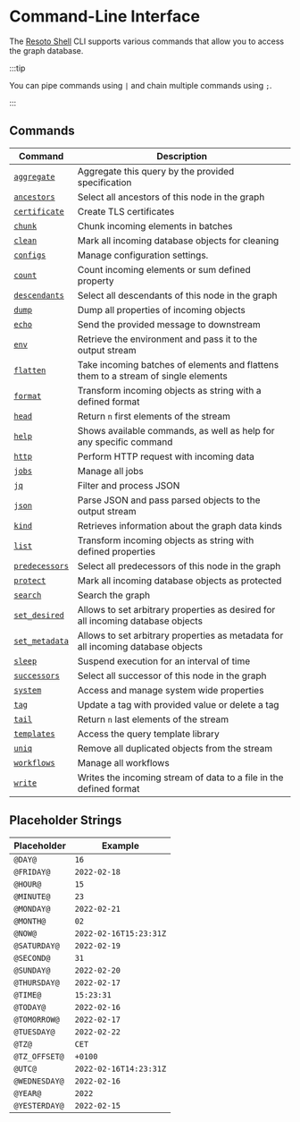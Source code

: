 # Command-Line Interface

The [Resoto Shell](/concepts/components/shell.md) CLI supports various commands that allow you to access the graph database.

:::tip

You can pipe commands using `|` and chain multiple commands using `;`.

:::

## Commands

| Command                             | Description                                                                        |
| ----------------------------------- | ---------------------------------------------------------------------------------- |
| [`aggregate`](./aggregate.md)       | Aggregate this query by the provided specification                                 |
| [`ancestors`](./ancestors.md)       | Select all ancestors of this node in the graph                                     |
| [`certificate`](./certificate.md)   | Create TLS certificates                                                            |
| [`chunk`](./chunk.md)               | Chunk incoming elements in batches                                                 |
| [`clean`](./clean.md)               | Mark all incoming database objects for cleaning                                    |
| [`configs`](./configs/index.md)     | Manage configuration settings.                                                     |
| [`count`](./count.md)               | Count incoming elements or sum defined property                                    |
| [`descendants`](./descendants.md)   | Select all descendants of this node in the graph                                   |
| [`dump`](./dump.md)                 | Dump all properties of incoming objects                                            |
| [`echo`](./echo.md)                 | Send the provided message to downstream                                            |
| [`env`](./env.md)                   | Retrieve the environment and pass it to the output stream                          |
| [`flatten`](./flatten.md)           | Take incoming batches of elements and flattens them to a stream of single elements |
| [`format`](./format.md)             | Transform incoming objects as string with a defined format                         |
| [`head`](./head.md)                 | Return `n` first elements of the stream                                            |
| [`help`](./help.md)                 | Shows available commands, as well as help for any specific command                 |
| [`http`](./http.md)                 | Perform HTTP request with incoming data                                            |
| [`jobs`](./jobs/index.md)           | Manage all jobs                                                                    |
| [`jq`](./jq.md)                     | Filter and process JSON                                                            |
| [`json`](./json.md)                 | Parse JSON and pass parsed objects to the output stream                            |
| [`kind`](./kind.md)                 | Retrieves information about the graph data kinds                                   |
| [`list`](./list.md)                 | Transform incoming objects as string with defined properties                       |
| [`predecessors`](./predecessors.md) | Select all predecessors of this node in the graph                                  |
| [`protect`](./protect.md)           | Mark all incoming database objects as protected                                    |
| [`search`](./search.md)             | Search the graph                                                                   |
| [`set_desired`](./set_desired.md)   | Allows to set arbitrary properties as desired for all incoming database objects    |
| [`set_metadata`](./set_metadata.md) | Allows to set arbitrary properties as metadata for all incoming database objects   |
| [`sleep`](./sleep.md)               | Suspend execution for an interval of time                                          |
| [`successors`](./successors.md)     | Select all successor of this node in the graph                                     |
| [`system`](./system/index.md)       | Access and manage system wide properties                                           |
| [`tag`](./tag/index.md)             | Update a tag with provided value or delete a tag                                   |
| [`tail`](./tail.md)                 | Return `n` last elements of the stream                                             |
| [`templates`](./templates/index.md) | Access the query template library                                                  |
| [`uniq`](./uniq.md)                 | Remove all duplicated objects from the stream                                      |
| [`workflows`](./workflows/index.md) | Manage all workflows                                                               |
| [`write`](./write.md)               | Writes the incoming stream of data to a file in the defined format                 |

## Placeholder Strings

| Placeholder   | Example                |
| ------------- | ---------------------- |
| `@DAY@`       | `16`                   |
| `@FRIDAY@`    | `2022-02-18`           |
| `@HOUR@`      | `15`                   |
| `@MINUTE@`    | `23`                   |
| `@MONDAY@`    | `2022-02-21`           |
| `@MONTH@`     | `02`                   |
| `@NOW@`       | `2022-02-16T15:23:31Z` |
| `@SATURDAY@`  | `2022-02-19`           |
| `@SECOND@`    | `31`                   |
| `@SUNDAY@`    | `2022-02-20`           |
| `@THURSDAY@`  | `2022-02-17`           |
| `@TIME@`      | `15:23:31`             |
| `@TODAY@`     | `2022-02-16`           |
| `@TOMORROW@`  | `2022-02-17`           |
| `@TUESDAY@`   | `2022-02-22`           |
| `@TZ@`        | `CET`                  |
| `@TZ_OFFSET@` | `+0100`                |
| `@UTC@`       | `2022-02-16T14:23:31Z` |
| `@WEDNESDAY@` | `2022-02-16`           |
| `@YEAR@`      | `2022`                 |
| `@YESTERDAY@` | `2022-02-15`           |
